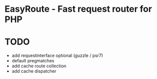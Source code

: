 EasyRoute - Fast request router for PHP
=======================================


# TODO

* add requestinterface optional (guzzle / psr7)
* default pregmatches
* add cache route collection
* add cache dispatcher
